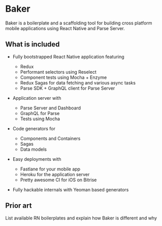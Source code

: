 # Baker

Baker is a boilerplate and a scaffolding tool for building cross platform mobile applications using React Native and Parse Server.

## What is included

* Fully bootstrapped React Native application featuring
  * Redux
  * Performant selectors using Reselect
  * Component tests using Mocha + Enzyme
  * Redux Sagas for data fetching and various async tasks
  * Parse SDK + GraphQL client for Parse Server

* Application server with
  * Parse Server and Dashboard
  * GraphQL for Parse
  * Tests using Mocha

* Code generators for
  * Components and Containers
  * Sagas
  * Data models

* Easy deployments with
  * Fastlane for your mobile app
  * Heroku for the application server
  * Pretty awesome CI for iOS on Bitrise 

* Fully hackable internals with Yeoman based generators

## Prior art

List available RN boilerplates and explain how Baker is different and why

